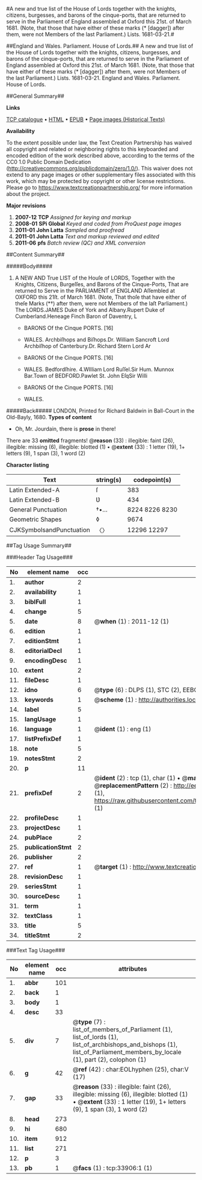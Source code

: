 #A new and true list of the House of Lords together with the knights, citizens, burgesses, and barons of the cinque-ports, that are returned to serve in the Parliament of England assembled at Oxford this 21st. of March 1681. (Note, that those that have either of these marks (* [dagger]) after them, were not Members of the last Parliament.) Lists. 1681-03-21.#

##England and Wales. Parliament. House of Lords.##
A new and true list of the House of Lords together with the knights, citizens, burgesses, and barons of the cinque-ports, that are returned to serve in the Parliament of England assembled at Oxford this 21st. of March 1681. (Note, that those that have either of these marks (* [dagger]) after them, were not Members of the last Parliament.)
Lists. 1681-03-21.
England and Wales. Parliament. House of Lords.

##General Summary##

**Links**

[TCP catalogue](http://www.ota.ox.ac.uk/tcp/)  • 
[HTML](http://tei.it.ox.ac.uk/tcp/Texts-HTML/free/A52/A52874.html)  • 
[EPUB](http://tei.it.ox.ac.uk/tcp/Texts-EPUB/free/A52/A52874.epub) • 
[Page images (Historical Texts)](https://historicaltexts.jisc.ac.uk/eebo-99829466e)

**Availability**

To the extent possible under law, the Text Creation Partnership has waived all copyright and related or neighboring rights to this keyboarded and encoded edition of the work described above, according to the terms of the CC0 1.0 Public Domain Dedication (http://creativecommons.org/publicdomain/zero/1.0/). This waiver does not extend to any page images or other supplementary files associated with this work, which may be protected by copyright or other license restrictions. Please go to https://www.textcreationpartnership.org/ for more information about the project.

**Major revisions**

1. __2007-12__ __TCP__ *Assigned for keying and markup*
1. __2008-01__ __SPi Global__ *Keyed and coded from ProQuest page images*
1. __2011-01__ __John Latta__ *Sampled and proofread*
1. __2011-01__ __John Latta__ *Text and markup reviewed and edited*
1. __2011-06__ __pfs__ *Batch review (QC) and XML conversion*

##Content Summary##

#####Body#####

1. A NEW AND True LIST of the Houſe of LORDS, Together with the Knights, Citizens, Burgeſſes, and Barons of the Cinque-Ports, That are returned to Serve in the PARLIAMENT of ENGLAND Aſſembled at OXFORD this 21ſt. of March 1681. (Note, That thoſe that have either of theſe Marks (*†) after them, were not Members of the laſt Parliament.)
The LORDS.JAMES Duke of York and Albany.Rupert Duke of Cumberland.Heneage Finch Baron of Daventry, L
      * BARONS Of the Cinque PORTS. [16]

      * WALES.
Archbiſhops and Biſhops.Dr. William Sancroft Lord Archbiſhop of Canterbury.Dr. Richard Stern Lord Ar
      * BARONS Of the Cinque PORTS. [16]

      * WALES.
Bedfordſhire. 4.WIlliam Lord Ruſſel.Sir Hum. Munnox Bar.Town of BEDFORD.Pawlet St. John EſqSir Willi
      * BARONS Of the Cinque PORTS. [16]

      * WALES.

#####Back#####
LONDON, Printed for Richard Baldwin in Ball-Court in the Old-Bayly, 1680.
**Types of content**

  * Oh, Mr. Jourdain, there is **prose** in there!

There are 33 **omitted** fragments! 
 @__reason__ (33) : illegible: faint (26), illegible: missing (6), illegible: blotted (1)  •  @__extent__ (33) : 1 letter (19), 1+ letters (9), 1 span (3), 1 word (2)

**Character listing**


|Text|string(s)|codepoint(s)|
|---|---|---|
|Latin Extended-A|ſ|383|
|Latin Extended-B|Ʋ|434|
|General Punctuation|†•…|8224 8226 8230|
|Geometric Shapes|◊|9674|
|CJKSymbolsandPunctuation|〈〉|12296 12297|

##Tag Usage Summary##

###Header Tag Usage###

|No|element name|occ|attributes|
|---|---|---|---|
|1.|__author__|2||
|2.|__availability__|1||
|3.|__biblFull__|1||
|4.|__change__|5||
|5.|__date__|8| @__when__ (1) : 2011-12 (1)|
|6.|__edition__|1||
|7.|__editionStmt__|1||
|8.|__editorialDecl__|1||
|9.|__encodingDesc__|1||
|10.|__extent__|2||
|11.|__fileDesc__|1||
|12.|__idno__|6| @__type__ (6) : DLPS (1), STC (2), EEBO-CITATION (1), PROQUEST (1), VID (1)|
|13.|__keywords__|1| @__scheme__ (1) : http://authorities.loc.gov/ (1)|
|14.|__label__|5||
|15.|__langUsage__|1||
|16.|__language__|1| @__ident__ (1) : eng (1)|
|17.|__listPrefixDef__|1||
|18.|__note__|5||
|19.|__notesStmt__|2||
|20.|__p__|11||
|21.|__prefixDef__|2| @__ident__ (2) : tcp (1), char (1)  •  @__matchPattern__ (2) : ([0-9\-]+):([0-9IVX]+) (1), (.+) (1)  •  @__replacementPattern__ (2) : http://eebo.chadwyck.com/downloadtiff?vid=$1&page=$2 (1), https://raw.githubusercontent.com/textcreationpartnership/Texts/master/tcpchars.xml#$1 (1)|
|22.|__profileDesc__|1||
|23.|__projectDesc__|1||
|24.|__pubPlace__|2||
|25.|__publicationStmt__|2||
|26.|__publisher__|2||
|27.|__ref__|1| @__target__ (1) : http://www.textcreationpartnership.org/docs/. (1)|
|28.|__revisionDesc__|1||
|29.|__seriesStmt__|1||
|30.|__sourceDesc__|1||
|31.|__term__|1||
|32.|__textClass__|1||
|33.|__title__|5||
|34.|__titleStmt__|2||


###Text Tag Usage###

|No|element name|occ|attributes|
|---|---|---|---|
|1.|__abbr__|101||
|2.|__back__|1||
|3.|__body__|1||
|4.|__desc__|33||
|5.|__div__|7| @__type__ (7) : list_of_members_of_Parliament (1), list_of_lords (1), list_of_archbishops_and_bishops (1), list_of_Parliament_members_by_locale (1), part (2), colophon (1)|
|6.|__g__|42| @__ref__ (42) : char:EOLhyphen (25), char:V (17)|
|7.|__gap__|33| @__reason__ (33) : illegible: faint (26), illegible: missing (6), illegible: blotted (1)  •  @__extent__ (33) : 1 letter (19), 1+ letters (9), 1 span (3), 1 word (2)|
|8.|__head__|273||
|9.|__hi__|680||
|10.|__item__|912||
|11.|__list__|271||
|12.|__p__|3||
|13.|__pb__|1| @__facs__ (1) : tcp:33906:1 (1)|
